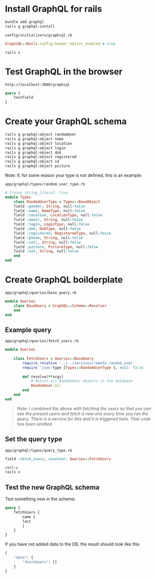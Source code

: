 # Install GraphQL for rails

```bash
bundle add graphql
rails g graphql:install
```

`config/initializers/graphiql.rb`

```ruby
GraphiQL::Rails.config.header_editor_enabled = true
```

`rails s`

# Test GraphQL in the browser
`http://localhost:3000/graphiql`

```graphql
query {
    testField
}
```

# Create your GraphQL schema
```bash
rails g graphql:object randomUser
rails g graphql:object name
rails g graphql:object location
rails g graphql:object login
rails g graphql:object dob
rails g graphql:object registered
rails g graphql:object id
rails g graphql:object picture
```

Note: if, for some reason your type is not defined, this is an example:

`app/graphql/types/random_user_type.rb`
```ruby
# frozen_string_literal: true
module Types
    class RandomUserType < Types::BaseObject
    field :gender, String, null:false
    field :name, NameType, null:false
    field :location, LocationType, null:false
    field :email, String, null:false
    field :login, LoginType, null:false
    field :dob, DobType, null:false
    field :registered, RegisteredType, null:false
    field :phone, String, null:false
    field :cell, String, null:false
    field :picture, PictureType, null:false
    field :nat, String, null:false
    end
end
```

# Create GraphQL boilderplate

`app/graphql/queries/base_query.rb`
```ruby
module Queries
    class BaseQuery < GraphQL::Schema::Resolver
    end
end
```

## Example query

`app/graphql/queries/fetch_users.rb`
```ruby
module Queries
  
    class FetchUsers < Queries::BaseQuery
        require_relative '../../services/remote_random_user'
        require 'json'type [Types::RandomUserType ], null: false
    
        def resolve(**args)
            # Return all RandomUser objects in the database
            RandomUser.all
        end
    end
end
```

>*Note: I combined the above with fetching the users so that you can see the present users and fetch a new one every time
you run the query. There is a service for this and it is triggered here. That code has been omitted.*

## Set the query type

`app/graphql/types/query_type.rb`

```ruby
field :fetch_users, resolver: Queries::FetchUsers
```

```bash
ctrl-c
rails s
```

## Test the new GraphQL schema

Test something new in the schema:
```graphql
query {
    fetchUsers {
        name {
        last
        }
    }
}
```

If you have not added data to the DB, the result should look like this
```graphql
{
    "data": {
        "fetchUsers": []
    }
}
```